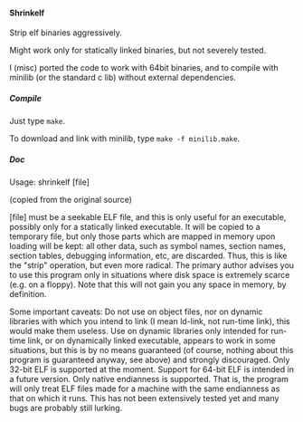 #### Shrinkelf



Strip elf binaries aggressively.

Might work only for statically linked binaries,
but not severely tested.

I (misc) ported the code to work with 64bit binaries,
and to compile with minilib (or the standard c lib)
without external dependencies.


##### Compile


Just type `make`.

To download and link with minilib,
type `make -f minilib.make`.


##### Doc

Usage: shrinkelf [file]

(copied from the original source)


[file] must be a seekable ELF file, and this is only useful for an
executable, possibly only for a statically linked executable.  It
will be copied to a temporary file, but only those parts which are
mapped in memory upon loading will be kept: all other data, such as
symbol names, section names, section tables, debugging information,
etc, are discarded.  Thus, this is like the "strip" operation, but
even more radical.  The primary author advises you to use
this program only in situations where disk space is extremely
scarce (e.g. on a floppy).  Note that this will not gain you any
space in memory, by definition. 

Some important caveats:
Do not use on object files, nor on dynamic libraries with which you
intend to link (I mean ld-link, not run-time link), this would make
them useless.  Use on dynamic libraries only intended for run-time
link, or on dynamically linked executable, appears to work in some
situations, but this is by no means guaranteed (of course, nothing
about this program is guaranteed anyway, see above) and strongly
discouraged. 
Only 32-bit ELF is supported at the moment.  Support for 64-bit ELF
is intended in a future version. 
Only native endianness is supported.  That is, the program will
only treat ELF files made for a machine with the same endianness as
that on which it runs. 
This has not been extensively tested yet and many bugs are probably
still lurking. 




